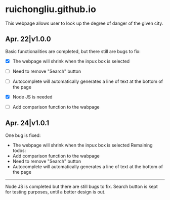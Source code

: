 # ruichongliu.github.io
This webpage allows user to look up the degree of danger of the given city.


Apr. 22|v1.0.0
-------------
Basic functionalities are completed, but there still are bugs to fix:
 - [x] The webpage will shrink when the inpux box is selected
 - [ ] Need to remove "Search" button
 - [ ] Autocomplete will automatically generates a line of text at the bottom of the page
 - [x] Node JS is needed
 - [ ] Add comparison function to the wabpage


Apr. 24|v1.0.1
-------------
One bug is fixed:
 - The webpage will shrink when the inpux box is selected
Remaining todos:
  - Add comparison function to the wabpage
  - Need to remove "Search" button
  - Autocomplete will automatically generates a line of text at the bottom of the page
---
Node JS is completed but there are still bugs to fix. Search button is kept for testing purposes, until a better design is out.
